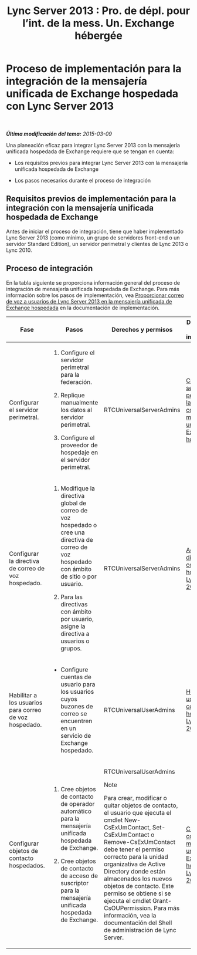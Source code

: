 ﻿---
title: "Lync Server 2013 : Pro. de dépl. pour l’int. de la mess. Un. Exchange hébergée"
TOCTitle: Proceso de implementación para la integración de la mensajería unificada de Exchange hospedada con Lync Server
ms:assetid: dbec9c38-7f66-419d-b8c3-c61380052cac
ms:mtpsurl: https://technet.microsoft.com/es-es/library/Gg398968(v=OCS.15)
ms:contentKeyID: 48276874
ms.date: 01/07/2017
mtps_version: v=OCS.15
ms.translationtype: HT
---

# Proceso de implementación para la integración de la mensajería unificada de Exchange hospedada con Lync Server 2013

 

_**Última modificación del tema:** 2015-03-09_

Una planeación eficaz para integrar Lync Server 2013 con la mensajería unificada hospedada de Exchange requiere que se tengan en cuenta:

  - Los requisitos previos para integrar Lync Server 2013 con la mensajería unificada hospedada de Exchange

  - Los pasos necesarios durante el proceso de integración

## Requisitos previos de implementación para la integración con la mensajería unificada hospedada de Exchange

Antes de iniciar el proceso de integración, tiene que haber implementado Lync Server 2013 (como mínimo, un grupo de servidores front-end o un servidor Standard Edition), un servidor perimetral y clientes de Lync 2013 o Lync 2010.

## Proceso de integración

En la tabla siguiente se proporciona información general del proceso de integración de mensajería unificada hospedada de Exchange. Para más información sobre los pasos de implementación, vea [Proporcionar correo de voz a usuarios de Lync Server 2013 en la mensajería unificada de Exchange hospedada](lync-server-2013-providing-lync-server-users-voice-mail-on-hosted-exchange-um.md) en la documentación de implementación.


<table>
<colgroup>
<col style="width: 25%" />
<col style="width: 25%" />
<col style="width: 25%" />
<col style="width: 25%" />
</colgroup>
<thead>
<tr class="header">
<th>Fase</th>
<th>Pasos</th>
<th>Derechos y permisos</th>
<th>Documentación de implementación</th>
</tr>
</thead>
<tbody>
<tr class="odd">
<td><p>Configurar el servidor perimetral.</p></td>
<td><ol>
<li><p>Configure el servidor perimetral para la federación.</p></li>
<li><p>Replique manualmente los datos al servidor perimetral.</p></li>
<li><p>Configure el proveedor de hospedaje en el servidor perimetral.</p></li>
</ol></td>
<td><p>RTCUniversalServerAdmins</p></td>
<td><p><a href="lync-server-2013-configure-the-edge-server-for-integration-with-hosted-exchange-um.md">Configurar el servidor perimetral para la integración con la mensajería unificada de Exchange hospedada</a></p></td>
</tr>
<tr class="even">
<td><p>Configurar la directiva de correo de voz hospedado.</p></td>
<td><ol>
<li><p>Modifique la directiva global de correo de voz hospedado o cree una directiva de correo de voz hospedado con ámbito de sitio o por usuario.</p></li>
<li><p>Para las directivas con ámbito por usuario, asigne la directiva a usuarios o grupos.</p></li>
</ol></td>
<td><p>RTCUniversalServerAdmins</p></td>
<td><p><a href="lync-server-2013-manage-hosted-voice-mail-policies.md">Administrar directivas de correo de voz hospedado en Lync Server 2013</a></p></td>
</tr>
<tr class="odd">
<td><p>Habilitar a los usuarios para correo de voz hospedado.</p></td>
<td><ul>
<li><p>Configure cuentas de usuario para los usuarios cuyos buzones de correo se encuentren en un servicio de Exchange hospedado.</p></li>
</ul></td>
<td><p>RTCUniversalUserAdmins</p></td>
<td><p><a href="lync-server-2013-enable-users-for-hosted-voice-mail.md">Habilitar a los usuarios para el correo de voz hospedado en Lync Server 2013</a></p></td>
</tr>
<tr class="even">
<td><p>Configurar objetos de contacto hospedados.</p></td>
<td><ol>
<li><p>Cree objetos de contacto de operador automático para la mensajería unificada hospedada de Exchange.</p></li>
<li><p>Cree objetos de contacto de acceso de suscriptor para la mensajería unificada hospedada de Exchange.</p></li>
</ol></td>
<td><p>RTCUniversalUserAdmins</p>
<div>

> [!NOTE]
> Para crear, modificar o quitar objetos de contacto, el usuario que ejecuta el cmdlet New-CsExUmContact, Set-CsExUmContact o Remove-CsExUmContact debe tener el permiso correcto para la unidad organizativa de Active Directory donde están almacenados los nuevos objetos de contacto. Este permiso se obtiene si se ejecuta el cmdlet Grant-CsOUPermission. Para más información, vea la documentación del Shell de administración de Lync Server.


</div></td>
<td><p><a href="lync-server-2013-create-contact-objects-for-hosted-exchange-um.md">Crear objetos de contacto para la mensajería unificada de Exchange hospedada en Lync Server 2013</a></p></td>
</tr>
</tbody>
</table>

